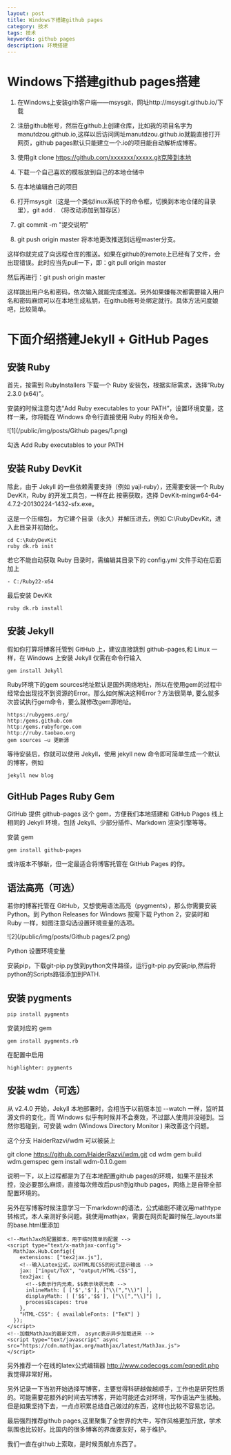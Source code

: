 ```yaml
---
layout: post
title: Windows下搭建github pages
category: 技术
tags: 技术
keywords: github pages
description: 环境搭建
---
```


# Windows下搭建github pages搭建

1. 在Windows上安装gith客户端——msysgit，网址http://msysgit.github.io/下载

2. 注册github帐号，然后在github上创建仓库，比如我的项目名字为manutdzou.github.io,这样以后访问网址manutdzou.github.io就能直接打开网页，github pages默认只能建立一个.io的项目能自动解析成博客。

3. 使用git clone https://github.com/xxxxxxx/xxxxx.git克隆到本地

4. 下载一个自己喜欢的模板放到自己的本地仓储中

5. 在本地编辑自己的项目

6. 打开msysgit（这是一个类似linux系统下的命令框，切换到本地仓储的目录里），git add . （将改动添加到暂存区）

7. git commit -m "提交说明"

8. git push origin master 将本地更改推送到远程master分支。

这样你就完成了向远程仓库的推送。如果在github的remote上已经有了文件，会出现错误。此时应当先pull一下，即：git pull origin master

然后再进行：git push origin master

这样跳出用户名和密码，依次输入就能完成推送。另外如果嫌每次都需要输入用户名和密码麻烦可以在本地生成私钥，在github账号处绑定就行。具体方法问度娘吧，比较简单。

# 下面介绍搭建Jekyll + GitHub Pages

## 安装 Ruby

首先，按需到 RubyInstallers 下载一个 Ruby 安装包，根据实际需求，选择“Ruby 2.3.0 (x64)”。

安装的时候注意勾选“Add Ruby executables to your PATH”，设置环境变量，这样一来，你将能在 Windows 命令行直接使用 Ruby 的相关命令。

![1](/public/img/posts/Github pages/1.png)

勾选 Add Ruby executables to your PATH

## 安装 Ruby DevKit

除此，由于 Jekyll 的一些依赖需要支持（例如 yajl-ruby），还需要安装一个 Ruby DevKit，Ruby 的开发工具包，一样在此 按需获取，选择 DevKit-mingw64-64-4.7.2-20130224-1432-sfx.exe。

这是一个压缩包， 为它建个目录（永久）并解压进去，例如 C:\RubyDevKit，进入此目录并初始化。

```
cd C:\RubyDevKit
ruby dk.rb init
```

若它不能自动获取 Ruby 目录时，需编辑其目录下的 config.yml 文件手动在后面加上

```
- C:/Ruby22-x64
```

最后安装 DevKit

```
ruby dk.rb install
```

## 安装 Jekyll

假如你打算将博客托管到 GitHub 上，建议直接跳到 github-pages,和 Linux 一样，在 Windows 上安装 Jekyll 仅需在命令行输入

```
gem install Jekyll
```

Ruby环境下的gem sources地址默认是国外网络地址，所以在使用gem的过程中经常会出现找不到资源的Error。那么如何解决这种Error？方法很简单, 要么就多次尝试执行gem命令，要么就修改gem源地址。

```
https:/rubygems.org/
http:/gems.github.com
http:/gems.rubyforge.com
http://ruby.taobao.org
gem sources –u 更新源
```

等待安装后，你就可以使用 Jekyll，使用 jekyll new 命令即可简单生成一个默认的博客，例如

```
jekyll new blog
```

## GitHub Pages Ruby Gem

GitHub 提供 github-pages 这个 gem，方便我们本地搭建和 GitHub Pages 线上相同的 Jekyll 环境，包括 Jekyll、少部分插件、Markdown 渲染引擎等等。

安装 gem

```
gem install github-pages
```

或许版本不够新，但一定最适合将博客托管在 GitHub Pages 的你。

## 语法高亮（可选）

若你的博客托管在 GitHub，又想使用语法高亮（pygments），那么你需要安装 Python。到 Python Releases for Windows 按需下载 Python 2，安装时和 Ruby 一样，如图注意勾选设置环境变量的选项。

![2](/public/img/posts/Github pages/2.png)

Python 设置环境变量

安装pip，下载git-pip.py放到python文件路径，运行git-pip.py安装pip,然后将python的Scripts路径添加到PATH.

## 安装 pygments

```
pip install pygments
```

安装对应的 gem

```
gem install pygments.rb
```

在配置中启用

```
highlighter: pygments
```

## 安装 wdm（可选）

从 v2.4.0 开始，Jekyll 本地部署时，会相当于以前版本加 --watch 一样，监听其源文件的变化，而 Windows 似乎有时候并不会奏效，不过鄙人使用并没碰到。当然你若碰到，可安装 wdm (Windows Directory Monitor ) 来改善这个问题。

这个分支 HaiderRazvi/wdm 可以被装上

git clone https://github.com/HaiderRazvi/wdm.git
cd wdm
gem build wdm.gemspec
gem install wdm-0.1.0.gem

说明一下，以上过程都是为了在本地配置github pages的环境，如果不是技术控，没必要那么麻烦，直接每次修改后push到github pages，网络上是自带全部配置环境的。

另外在写博客时候注意学习一下markdown的语法，公式编剧不建议用mathtype转格式，本人亲测好多问题。我使用mathjax，需要在网页配置时候在_layouts里的base.html里添加

```
<!--MathJax的配置脚本，用于临时简单的配置 -->
<script type="text/x-mathjax-config">
  MathJax.Hub.Config({
    extensions: ["tex2jax.js"],
    <!--输入Latex公式，以HTML和CSS的形式显示输出 -->
    jax: ["input/TeX", "output/HTML-CSS"],
    tex2jax: {
      <!--$表示行内元素，$$表示块状元素 -->
      inlineMath: [ ['$','$'], ["\\(","\\)"] ],
      displayMath: [ ['$$','$$'], ["\\[","\\]"] ],
      processEscapes: true
    },
    "HTML-CSS": { availableFonts: ["TeX"] }
  });
</script>
<!--加载MathJax的最新文件， async表示异步加载进来 -->
<script type="text/javascript" async src="https://cdn.mathjax.org/mathjax/latest/MathJax.js">
</script>
```

另外推荐一个在线的latex公式编辑器 http://www.codecogs.com/eqnedit.php 我觉得非常好用。

另外记录一下当初开始选择写博客，主要觉得科研越做越顺手，工作也是研究性质的。可能需要花额外的时间去写博客，开始可能还会对环境，写作语法产生抵触。但是如果坚持下去，一点点积累总结自己做过的东西，这样也比较不容易忘记。

最后强烈推荐github pages,这里聚集了全世界的大牛，写作风格更加开放，学术氛围也比较好。比国内的很多博客的界面要友好，易于维护。

我们一直在github上索取，是时候贡献点东西了。


